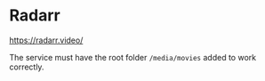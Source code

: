 # Radarr

https://radarr.video/

The service must have the root folder `/media/movies` added to work correctly.
